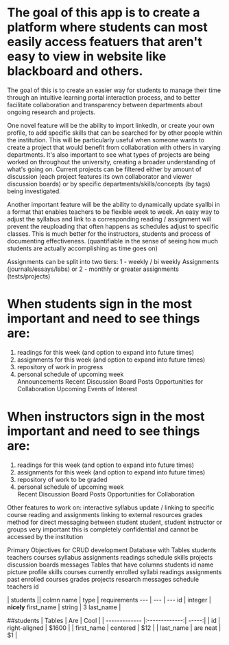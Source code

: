 <h1>The goal of this app is to create a platform where students can most easily access featuers that aren't easy to view in website like blackboard and others.</h1>

The goal of this is to create an easier way for students to manage their time through an intuitive learning portal interaction process, and to better facilitate collaboration and transparency between departments about ongoing research and projects.

One novel feature will be the ability to import linkedIn, or create your own profile, to add specific skills that can be searched for by other people within the institution.  This will be particularly useful when someone wants to create a  project that would benefit from collaboration with others in varying departments.  It's also important to see what types of projects are being worked on throughout the university, creating a broader understanding of what's going on.  Current projects can be filtered either by amount of discussion (each project features its own collaborator and viewer discussion boards) or by specific departments/skills/concepts (by tags) being investigated.

Another important feature will be the ability to dynamically update syallbi in a format that enables teachers to be flexible week to week.  An easy way to adjust the syllabus and link to a corresponding reading / assignment will prevent the reuploading that often happens as schedules adjust to specific classes.  This is much better for the instructors, students and process of documenting effectiveness. (quantifiable in the sense of seeing how much students are actually accomplishing as time goes on)

Assignments can be split into two tiers: 1 - weekly / bi weekly Assignments (journals/essays/labs) or 2 - monthly or greater assignments (tests/projects)



<h1>When students sign in the most important and need to see things are:</h1>
<ol>
  <li>readings for this week (and option to expand into future times)</li>
  <li>assignments for this week (and option to expand into future times)</li>
  <li>repository of work in progress</li>
  <li>personal schedule of upcoming week</li>
  </li>Announcements</li>
  </li>Recent Discussion Board Posts</li>
  </li>Opportunities for Collaboration</li>
  </li>Upcoming Events of Interest</li>



</ol>

<h1>When instructors sign in the most important and need to see things are:</h1>
<ol>
  <li>readings for this week (and option to expand into future times)</li>
  <li>assignments for this week (and option to expand into future times)</li>
  <li>repository of work to be graded</li>
  <li>personal schedule of upcoming week</li>
  </li>Recent Discussion Board Posts</li>
  </li>Opportunities for Collaboration</li>
</ol>

Other features to work on:
interactive syllabus update / linking to specific course reading and assignments
linking to external resources
grades
method for direct messaging between student student, student instructor or groups very important this is completely confidential and cannot be accessed by the institution


Primary Objectives for CRUD development
 Database with Tables
  students
  teachers
  courses
  syllabus
  assignments
  readings
  schedule
  skills
  projects
  discussion boards
  messages
Tables that have columns
  students
    id
    name
    picture
    profile
    skills
    courses currently enrolled
      syllabi
      readings
      assignments
    past enrolled courses
    grades
    projects
    research
    messages
    schedule
  teachers
    id

| students ||
    colmn name | type | requirements
--- | --- | ---
id | integer | **nicely**
first_name | string | 3
last_name |

##students
| Tables        | Are           | Cool  |
| ------------- |:-------------:| -----:|
| id            | right-aligned | $1600 |
| first_name    | centered      |   $12 |
| last_name     | are neat      |    $1 |
